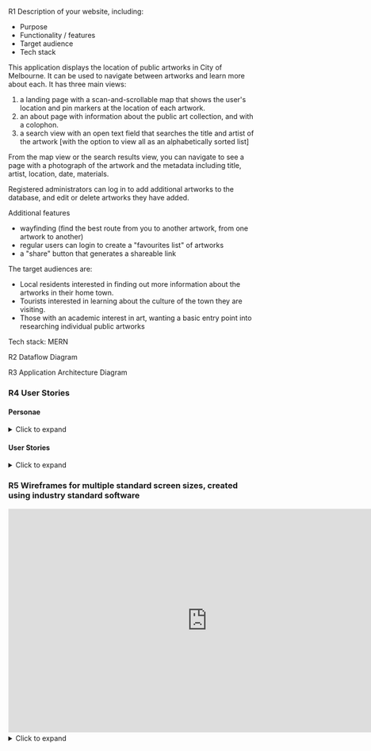 R1	Description of your website, including:
- Purpose
- Functionality / features
- Target audience
- Tech stack	

This application displays the location of public artworks in City of Melbourne. It can be used to navigate between artworks and learn more about each. It has three main views: 
1. a landing page with a scan-and-scrollable map that shows the user's location and pin markers at the location of each artwork.
2. an about page with information about the public art collection, and with a colophon. 
3. a search view with an open text field that searches the title and artist of the artwork [with the option to view all as an alphabetically sorted list]

From the map view or the search results view, you can navigate to see a page with a photograph of the artwork and the metadata including title, artist, location, date, materials. 

Registered administrators can log in to add additional artworks to the database, and edit or delete artworks they have added. 

Additional features 
- wayfinding (find the best route from you to another artwork, from one artwork to another)
- regular users can login to create a "favourites list" of artworks
- a "share" button that generates a shareable link

The target audiences are: 
- Local residents interested in finding out more information about the artworks in their home town.
- Tourists interested in learning about the culture of the town they are visiting.
- Those with an academic interest in art, wanting a basic entry point into researching individual public artworks

Tech stack: 
MERN

R2	Dataflow Diagram	


R3	Application Architecture Diagram	


### R4	User Stories	

#### Personae 
<details><summary>Click to expand</summary>

##### Felicity

Felicity is the curator of public art for City of Melbourne. She has a Master of Arts in curatorial practice for the public space. She is 35 years old, identifies as a woman, and is married with a small child. Since giving birth, she has become increasingly forgetful. She wants everyone to feel the same transformative power of art that she feels. She cares deeply about the people who live in City of Melbourne and wants to do her job as best as possible to represent them, the artists she works with, and feel professional integrity when she goes to sleep at night. 

##### Zal

Zal is a backpacker from Nijmegen. They have an international baccalaureate, but chose to travel before deciding on whether to attend tertiary education. They are 22 years old. Their first language is Dutch and but they speak a little English. They love bouldering, meeting new people, and adventure. 

##### Tim

Tim is a musician who lives in North Melbourne. He has studied various university degrees but never to completion. He is 67 years old. He has autism spectrum disorder, has a strong interest in local history, music, and tends to get overloaded by sensory information. Sometimes he works as a busker in public spaces of Melbourne. 

##### Mohammad

Mohammad is an artist who lives in Stoke on Trent. He is educated to PhD level in sculptural practice. He is 42 years old. He likes to travel, and his work at various large art institutions around the world means he has visited over one hundred countries. His art is exceptional, by virtue of his exacting standards.

</details>


#### User Stories
<details><summary>Click to expand</summary>

##### Users who are administrators

* As an administrator:
    * I want to be able to log in, to ensure security is not breached.
    * I want to be able to add new artworks, as they are commissioned or acquired by the City collection, to ensure information is up-to-date. 
    * I want to be able to edit or delete artworks I have added, so that I may correct any data entry errors I may have made.
    * I want to be able to log out, to ensure that no-one else using my computer can inadvertently add, delete or edit artworks.
    * I want to be able to reset my password, in the case that I forget or want it changed.
    * I do not wish to be able to edit artworks already in the database, as they are permanent installations and I do not wish to inadvertently delete their information.  

##### Users who are members of the general public

* As a member of the public:
    * I want to be able to view all artworks on a map, so I can see their distribution in the City. 
    * I want to view all artworks in a complete list, so I can browse all artworks.
    * I want to view details of individual artworks, so that I can learn the name of the artist, the name of the artwork, when it was made and installed, and any other interesting information. 
    * I want to see a photo of the artwork, so I can decide whether it is worth visiting. 
    * I want to know how long it will take me to navigate to the artwork. 
    * I want to be able to search for an artwork, based on a keyword, so that I can refine the list of artworks I wish to see. 
    * I want to know who made the application I am using, and why, so I can be assured of its integrity and use value. 
    * I want to be able to contact the makers of the app, so that I can congratulate them on their fine work. 

##### Felicity
* As a local goverment arts worker:
    * I want to have an easily accessible content management system, so as to be able to update the data on public artworks.
    * I want to be sure that my data is always consistent and correct, so that I can ensure I can providing accurate information to serve the residents in my constituency.
    * I want to have a way to reset my password when I forget what I set it to. 
    * I want the activities of my department represented in a way that is professional, clean and attractive, so I can feel a sense of pride about my work.

##### Zal
* As an urban explorer:
    * I want to easily see where sculptures and art installations are in the city I am visiting, so that I can plan out an itinerary for my bouldering activities. 
    * I want to learn more about the artworks I see as I am walking around, so that I can be educated on cultures other than my own. 
    * I want to make a note of my favourite artworks, so I can easily return to them on another day.
    * As someone with limited English, I want there to be clear informational graphics that guide my use of the app, so that I can navigate the different sections with ease. 

##### Tim
* As a troubadour and proud Melbournian: 
    * I want to know more about my city and the artworks I see daily, so that I can feel a warm sense of familiarity with my surroundings.
    * I want to be able to tell my audiences interesting facts about the monuments in front of which I busk, to add interest to my show.
    * I want to be routed directly to nearby artworks, so that I don't waste time in getting to work in the afternoons.
    * I want to see new artworks as they are added, so that I can be aware of where my council rates and taxes are being spent. 
    * I want the graphics and distracting information to be kept to a minimum, so as not to cause sensory overload. 

##### Mohammad
* As an artist whose artwork is in the City of Melbourne public art collection:
    * I want to be able to view my own artwork, even when I am not physically in Melbourne, so that I can experience some of the joy I am bringing to the local populace. 
    * I want to understand the context in which my artwork has been placed, so that I can be sure that my integrity as an artist is not compromised. 
    * I want my details and the information about my artwork to be prominent, accessible and accurate, so that I can ensure my moral rights as an artist are being respected.

</details>

### R5	Wireframes for multiple standard screen sizes, created using industry standard software	


<iframe style="border: 1px solid rgba(0, 0, 0, 0.1);" width="800" height="450" src="https://www.figma.com/embed?embed_host=share&url=https%3A%2F%2Fwww.figma.com%2Fproto%2FqeHkwgWMhlNLU0kqAG7YAz%2FWireframes%3Fnode-id%3D9%253A7%26viewport%3D521%252C164%252C0.28764817118644714%26scaling%3Dscale-down"></iframe>

<details><summary>Click to expand</summary>

[Click here to view prototype on Figma](https://www.figma.com/proto/qeHkwgWMhlNLU0kqAG7YAz/Wireframes?node-id=9%3A7&viewport=521%2C164%2C0.28764817118644714&scaling=scale-down)

![Home](./docs/home.pdf)
![Map view](./docs/maps.pdf)
![Search view](./docs/list.pdf)
![Artwork details](./docs/artwork.pdf)
![About page](docs/about.pdf)
![Administrator log in](docs/login.pdf)
![Administrator home](docs/admin.pdf)
![Administrator profile](docs/admin.pdf)
![Administrator add/edit artwork](docs/add.pdf)

R6	Screenshots of your Trello board throughout the duration of the project	
